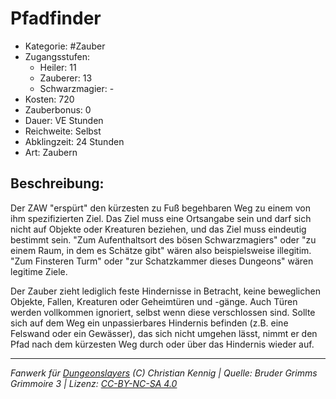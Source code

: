 # Pfadfinder

- Kategorie: #Zauber
- Zugangsstufen:
  - Heiler: 11
  - Zauberer: 13
  - Schwarzmagier: -
- Kosten: 720
- Zauberbonus: 0
- Dauer: VE Stunden
- Reichweite: Selbst
- Abklingzeit: 24 Stunden
- Art: Zaubern

## Beschreibung:

Der ZAW "erspürt" den kürzesten zu Fuß begehbaren Weg zu einem von ihm spezifizierten Ziel. Das Ziel muss eine Ortsangabe sein und darf sich nicht auf Objekte oder Kreaturen beziehen, und das Ziel muss eindeutig bestimmt sein. "Zum Aufenthaltsort des bösen Schwarzmagiers" oder "zu einem Raum, in dem es Schätze gibt" wären also beispielsweise illegitim. "Zum Finsteren Turm" oder "zur Schatzkammer dieses Dungeons" wären legitime Ziele.

Der Zauber zieht lediglich feste Hindernisse in Betracht, keine beweglichen Objekte, Fallen, Kreaturen oder Geheimtüren und -gänge. Auch Türen werden vollkommen ignoriert, selbst wenn diese verschlossen sind. Sollte sich auf dem Weg ein unpassierbares Hindernis befinden (z.B. eine Felswand oder ein Gewässer), das sich nicht umgehen lässt, nimmt er den Pfad nach dem kürzesten Weg durch oder über das Hindernis wieder auf.

---

_Fanwerk für [Dungeonslayers](https://www.dungeonslayers.net/) (C) Christian Kennig | Quelle: Bruder Grimms Grimmoire 3 | Lizenz: [CC-BY-NC-SA 4.0](https://creativecommons.org/licenses/by-nc-sa/4.0/deed.de)_
